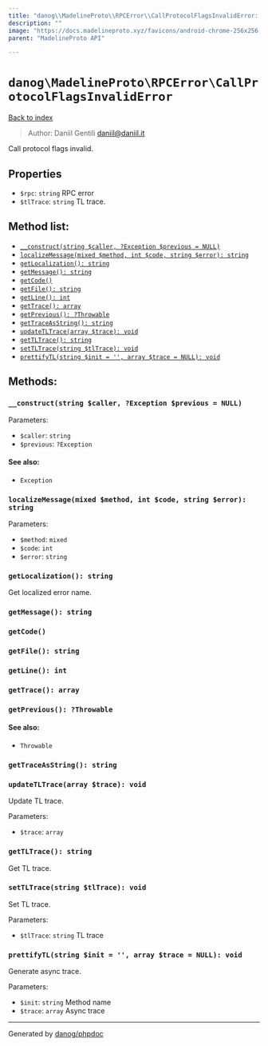 ```yaml
---
title: "danog\\MadelineProto\\RPCError\\CallProtocolFlagsInvalidError: Call protocol flags invalid."
description: ""
image: "https://docs.madelineproto.xyz/favicons/android-chrome-256x256.png"
parent: "MadelineProto API"

---
```

# `danog\MadelineProto\RPCError\CallProtocolFlagsInvalidError`
[Back to index](../../../index.html)

> Author: Daniil Gentili <daniil@daniil.it>  
  

Call protocol flags invalid.  



## Properties
* `$rpc`: `string` RPC error
* `$tlTrace`: `string` TL trace.

## Method list:
* [`__construct(string $caller, ?Exception $previous = NULL)`](#__construct)
* [`localizeMessage(mixed $method, int $code, string $error): string`](#localizeMessage)
* [`getLocalization(): string`](#getLocalization)
* [`getMessage(): string`](#getMessage)
* [`getCode()`](#getCode)
* [`getFile(): string`](#getFile)
* [`getLine(): int`](#getLine)
* [`getTrace(): array`](#getTrace)
* [`getPrevious(): ?Throwable`](#getPrevious)
* [`getTraceAsString(): string`](#getTraceAsString)
* [`updateTLTrace(array $trace): void`](#updateTLTrace)
* [`getTLTrace(): string`](#getTLTrace)
* [`setTLTrace(string $tlTrace): void`](#setTLTrace)
* [`prettifyTL(string $init = '', array $trace = NULL): void`](#prettifyTL)

## Methods:
### <a name="__construct"></a> `__construct(string $caller, ?Exception $previous = NULL)`




Parameters:

* `$caller`: `string`   
* `$previous`: `?Exception`   


#### See also: 
* `Exception`




### <a name="localizeMessage"></a> `localizeMessage(mixed $method, int $code, string $error): string`




Parameters:

* `$method`: `mixed`   
* `$code`: `int`   
* `$error`: `string`   



### <a name="getLocalization"></a> `getLocalization(): string`

Get localized error name.



### <a name="getMessage"></a> `getMessage(): string`





### <a name="getCode"></a> `getCode()`





### <a name="getFile"></a> `getFile(): string`





### <a name="getLine"></a> `getLine(): int`





### <a name="getTrace"></a> `getTrace(): array`





### <a name="getPrevious"></a> `getPrevious(): ?Throwable`




#### See also: 
* `Throwable`




### <a name="getTraceAsString"></a> `getTraceAsString(): string`





### <a name="updateTLTrace"></a> `updateTLTrace(array $trace): void`

Update TL trace.


Parameters:

* `$trace`: `array`   



### <a name="getTLTrace"></a> `getTLTrace(): string`

Get TL trace.



### <a name="setTLTrace"></a> `setTLTrace(string $tlTrace): void`

Set TL trace.


Parameters:

* `$tlTrace`: `string` TL trace  



### <a name="prettifyTL"></a> `prettifyTL(string $init = '', array $trace = NULL): void`

Generate async trace.


Parameters:

* `$init`: `string` Method name  
* `$trace`: `array` Async trace  



---
Generated by [danog/phpdoc](https://phpdoc.daniil.it)

